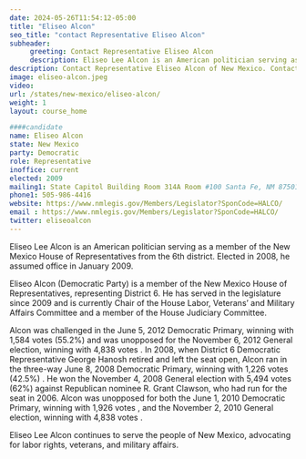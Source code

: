 ```yaml
---
date: 2024-05-26T11:54:12-05:00
title: "Eliseo Alcon"
seo_title: "contact Representative Eliseo Alcon"
subheader:
     greeting: Contact Representative Eliseo Alcon
     description: Eliseo Lee Alcon is an American politician serving as a member of the New Mexico House of Representatives from the 6th district. Elected in 2008, he assumed office in January 2009.
description: Contact Representative Eliseo Alcon of New Mexico. Contact information for Eliseo Alcon includes email address, phone number, and mailing address.
image: eliseo-alcon.jpeg
video:
url: /states/new-mexico/eliseo-alcon/
weight: 1
layout: course_home

####candidate
name: Eliseo Alcon
state: New Mexico
party: Democratic
role: Representative
inoffice: current
elected: 2009
mailing1: State Capitol Building Room 314A Room #100 Santa Fe, NM 87501
phone1: 505-986-4416
website: https://www.nmlegis.gov/Members/Legislator?SponCode=HALCO/
email : https://www.nmlegis.gov/Members/Legislator?SponCode=HALCO/
twitter: eliseoalcon
---
```

Eliseo Lee Alcon is an American politician serving as a member of the New Mexico House of Representatives from the 6th district. Elected in 2008, he assumed office in January 2009.

Eliseo Alcon (Democratic Party) is a member of the New Mexico House of Representatives, representing District 6. He has served in the legislature since 2009 and is currently Chair of the House Labor, Veterans’ and Military Affairs Committee and a member of the House Judiciary Committee.

Alcon was challenged in the June 5, 2012 Democratic Primary, winning with 1,584 votes (55.2%)  and was unopposed for the November 6, 2012 General election, winning with 4,838 votes . In 2008, when District 6 Democratic Representative George Hanosh retired and left the seat open, Alcon ran in the three-way June 8, 2008 Democratic Primary, winning with 1,226 votes (42.5%) . He won the November 4, 2008 General election with 5,494 votes (62%) against Republican nominee R. Grant Clawson, who had run for the seat in 2006. Alcon was unopposed for both the June 1, 2010 Democratic Primary, winning with 1,926 votes , and the November 2, 2010 General election, winning with 4,838 votes .

Eliseo Lee Alcon continues to serve the people of New Mexico, advocating for labor rights, veterans, and military affairs.

